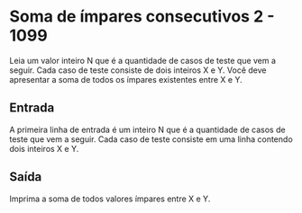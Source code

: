 # Soma de ímpares consecutivos 2 - 1099

Leia um valor inteiro N que é a quantidade de casos de teste que vem a seguir. Cada caso de teste consiste de dois inteiros X e Y. Você deve apresentar a soma de todos os ímpares existentes entre X e Y.

## Entrada
A primeira linha de entrada é um inteiro N que é a quantidade de casos de teste que vem a seguir. Cada caso de teste consiste em uma linha contendo dois inteiros X e Y.

## Saída
Imprima a soma de todos valores ímpares entre X e Y.
